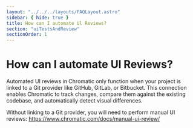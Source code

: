 ```yaml
---
layout: "../../../layouts/FAQLayout.astro"
sidebar: { hide: true }
title: How can I automate Ul Reviews?
section: "uiTestsAndReview"
sectionOrder: 1
---
```


# How can I automate Ul Reviews?

Automated UI reviews in Chromatic only function when your project is linked to a Git provider like GitHub, GitLab, or Bitbucket. This connection enables Chromatic to track changes, compare them against the existing codebase, and automatically detect visual differences.

Without linking to a Git provider, you will need to perform manual UI reviews: https://www.chromatic.com/docs/manual-ui-review/